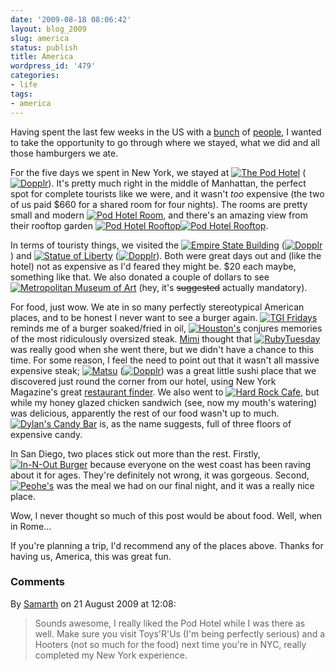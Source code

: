 ```yaml
---
date: '2009-08-18 08:06:42'
layout: blog_2009
slug: america
status: publish
title: America
wordpress_id: '479'
categories:
- life
tags:
- america
---
```


Having spent the last few weeks in the US with a [bunch](http://zethrae.us/)
of [people](http://www.michaelhenley.co.uk/), I wanted to take the opportunity
to go through where we stayed, what we did and all those hamburgers we ate.

For the five days we spent in New York, we stayed at [![The Pod
Hotel](http://alexmuller.s3.amazonaws.com/static/blog/2009-08-14-pod-hotel.png)](http://www.thepodhotel.com/)
([![Dopplr](http://dopplr.com/favicon.ico)](http://www.dopplr.com/place/us/ny/new-york/stay/the-pod-hotel)).
It's pretty much right in the middle of Manhattan, the perfect spot for
complete tourists like we were, and it wasn't _too_ expensive (the two of us
paid $660 for a shared room for four nights). The rooms are pretty small and
modern [![Pod Hotel
Room](http://farm2.static.flickr.com/1316/1032855575_2ea8463c87_s.jpg)](http://www.flickr.com/photos/getdown/1032855575/),
and there's an amazing view from their rooftop garden [![Pod Hotel
Rooftop](http://farm4.static.flickr.com/3219/2747189152_d85f121e35_s.jpg)](http://www.flickr.com/photos/rouleau/2747189152/)[![Pod
Hotel
Rooftop](http://farm3.static.flickr.com/2563/3804968310_0ca9e9a951_s.jpg)](http://www.flickr.com/photos/alexmuller/3804968310/).

In terms of touristy things, we visited the [![Empire State
Building](http://alexmuller.s3.amazonaws.com/static/blog/2009-08-14-empire-state-building.png)](http://www.esbnyc.com/index2.cfm)
([![Dopplr](http://dopplr.com/favicon.ico)](http://www.dopplr.com/place/us/ny/new-york/explore/the-empire-state-building))
and [![Statue of
Liberty](http://alexmuller.s3.amazonaws.com/static/blog/2009-08-14-statue-of-liberty.png)](http://www.statuecruises.com/)
([![Dopplr](http://dopplr.com/favicon.ico)](http://www.dopplr.com/place/us/ny/new-york/explore/statue-of-liberty)).
Both were great days out and (like the hotel) not as expensive as I'd feared
they might be. $20 each maybe, something like that. We also donated a couple
of dollars to see [![Metropolitan Museum of
Art](http://alexmuller.s3.amazonaws.com/static/blog/2009-08-18-metmuseum.png)](http://www.metmuseum.org/)
(hey, it's <del>suggested</del> actually mandatory).

For food, just wow. We ate in so many perfectly stereotypical American places,
and to be honest I never want to see a burger again. [![TGI
Fridays](http://alexmuller.s3.amazonaws.com/static/blog/2009-08-18-tgi-fridays.png)](http://www.fridays.com/)
reminds me of a burger soaked/fried in oil,
[![Houston's](http://alexmuller.s3.amazonaws.com/static/blog/2009-08-18-houstons.png)](http://www.hillstone.com/#/restaurants/houstons/)
conjures memories of the most ridiculously oversized steak.
[Mimi](http://twitter.com/mimikojakovic) thought that
[![RubyTuesday](http://alexmuller.s3.amazonaws.com/static/blog/2009-08-18-ruby-tuesday.png)](http://www.rubytuesday.com/)
was really good when she went there, but we didn't have a chance to this time.
For some reason, I feel the need to point out that it wasn't all massive
expensive steak;
[![Matsu](http://alexmuller.s3.amazonaws.com/static/blog/2009-08-18-matsu-sushi.png)](http://matsusushinyc.com/)
([![Dopplr](http://dopplr.com/favicon.ico)](http://www.dopplr.com/place/us/ny/new-york/eat/matsu-sushi))
was a great little sushi place that we discovered just round the corner from
our hotel, using New York Magazine's great [restaurant
finder](http://nymag.com/restaurants/). We also went to [![Hard Rock
Cafe](http://alexmuller.s3.amazonaws.com/static/blog/2009-08-18-hardrockcafe.png)](http://www.hardrock.com/),
but while my honey glazed chicken sandwich (see, now my mouth's watering) was
delicious, apparently the rest of our food wasn't up to much. [![Dylan's Candy
Bar](http://alexmuller.s3.amazonaws.com/static/blog/2009-08-18-dylans.png)](http://www.dylanscandybar.com/)
is, as the name suggests, full of three floors of expensive candy.

In San Diego, two places stick out more than the rest. Firstly, [![In-N-Out
Burger](http://alexmuller.s3.amazonaws.com/static/blog/2009-08-18-in-n-out.png)](http://in-n-out.com/)
because everyone on the west coast has been raving about it for ages. They're
definitely not wrong, it was gorgeous. Second,
[![Peohe's](http://alexmuller.s3.amazonaws.com/static/blog/2009-08-18-peohes.png)](http://www.peohes.com/)
was the meal we had on our final night, and it was a really nice place.

Wow, I never thought so much of this post would be about food. Well, when in
Rome…

If you're planning a trip, I'd recommend any of the places above. Thanks for
having us, America, this was great fun.

### Comments ###

By [Samarth](http://www.photosam.shutterchance.com) on 21 August 2009 at 12:08:

> Sounds awesome, I really liked the Pod Hotel while I was there as well. Make
> sure you visit Toys'R'Us  (I'm being perfectly serious) and a Hooters (not so
> much for the food) next time you're in NYC, really completed my New York
> experience.
